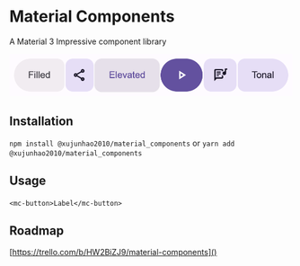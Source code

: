 # Material Components
A Material 3 Impressive component library

![](https://github.com/xujunhao940/material-components/blob/master/img/buttonGroups.png?raw=true "Button Groups")



## Installation
`npm install @xujunhao2010/material_components`
or
`yarn add @xujunhao2010/material_components`

## Usage
`
<mc-button>Label</mc-button>
`

## Roadmap
[https://trello.com/b/HW2BiZJ9/material-components]()
